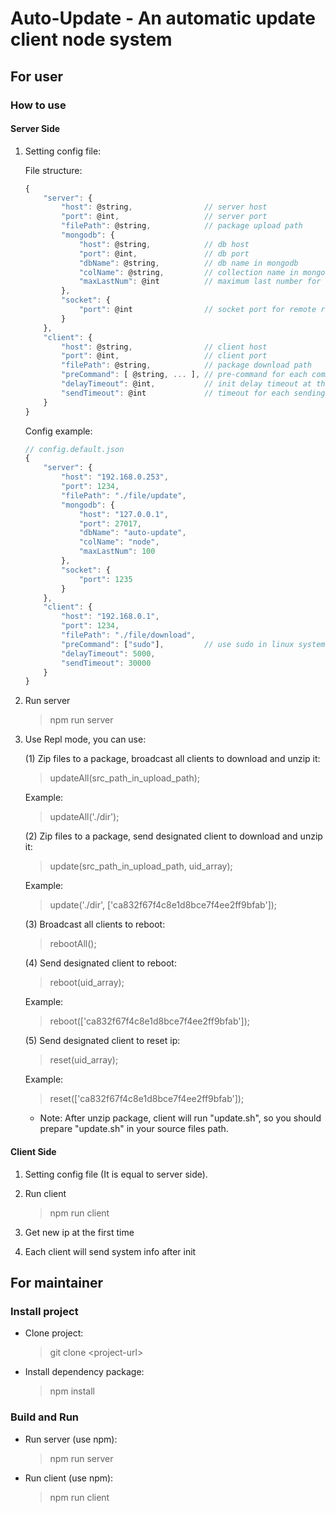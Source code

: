 # Auto-Update - An automatic update client node system #

## For user ##

### How to use ###

#### Server Side ####

1. Setting config file:

    File structure:
    ``` javascript
    {
        "server": {
            "host": @string,                // server host
            "port": @int,                   // server port
            "filePath": @string,            // package upload path
            "mongodb": {
                "host": @string,            // db host
                "port": @int,               // db port
                "dbName": @string,          // db name in mongodb
                "colName": @string,         // collection name in mongodb
                "maxLastNum": @int          // maximum last number for selecting ip range in mongodb
            },
            "socket": {
                "port": @int                // socket port for remote repl
            }
        },
        "client": {
            "host": @string,                // client host
            "port": @int,                   // client port
            "filePath": @string,            // package download path
            "preCommand": [ @string, ... ], // pre-command for each command line
            "delayTimeout": @int,           // init delay timeout at the first time (millisecond)
            "sendTimeout": @int             // timeout for each sending system info event (millisecond)
        }
    }
    ```

    Config example:
    ``` javascript
    // config.default.json
    {
        "server": {
            "host": "192.168.0.253",
            "port": 1234,
            "filePath": "./file/update",
            "mongodb": {
                "host": "127.0.0.1",
                "port": 27017,
                "dbName": "auto-update",
                "colName": "node",
                "maxLastNum": 100
            },
            "socket": {
                "port": 1235
            }
        },
        "client": {
            "host": "192.168.0.1",
            "port": 1234,
            "filePath": "./file/download",
            "preCommand": ["sudo"],         // use sudo in linux system
            "delayTimeout": 5000,
            "sendTimeout": 30000
        }
    }
    ```

2. Run server
    > npm run server

3. Use Repl mode, you can use:

    (1) Zip files to a package, broadcast all clients to download and unzip it:
    > updateAll(src_path_in_upload_path);

    Example:
    > updateAll('./dir');

    (2) Zip files to a package, send designated client to download and unzip it:
    > update(src_path_in_upload_path, uid_array);

    Example:
    > update('./dir', ['ca832f67f4c8e1d8bce7f4ee2ff9bfab']);

    (3) Broadcast all clients to reboot:
    > rebootAll();

    (4) Send designated client to reboot:
    > reboot(uid_array);

    Example:
    > reboot(['ca832f67f4c8e1d8bce7f4ee2ff9bfab']);

    (5) Send designated client to reset ip:
    > reset(uid_array);

    Example:
    > reset(['ca832f67f4c8e1d8bce7f4ee2ff9bfab']);

    * Note: After unzip package, client will run "update.sh", so you should prepare "update.sh" in your source files path.

#### Client Side ####

1. Setting config file (It is equal to server side).

2. Run client
    > npm run client

3. Get new ip at the first time

4. Each client will send system info after init

## For maintainer ##

### Install project ###

* Clone project:
    > git clone \<project-url\>

* Install dependency package:
    > npm install

### Build and Run ###

* Run server (use npm):
    > npm run server

* Run client (use npm):
    > npm run client

